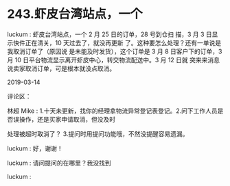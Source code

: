 # 243.虾皮台湾站点，一个

luckum : 虾皮台湾站点，一个 2 月 25 日的订单，28 号到仓扫 描，3 月 3 日显示快件正在清关，10 天过去了，就没再更新 了。这种要怎么处理？还有一单说是我取消订单了（原因说 是未能及时发货），这个订单是 3 月 8 日客户下的订单，3 月 10 日平台物流显示离开虾皮中心，转交物流配送中。3 月 12 日就 突来来消息说卖家取消订单，可是根本就没点取消。

2019-03-14

评论区：

林超 Mike : 1.十天未更新，找你的经理拿物流异常登记表登记。2.问下工作人员是否误操作，还是买家申请取消，但没及时

处理被超时取消了？ 3.提问时用提问功能哦，不然没提醒容易遗漏。

luckum : 好，谢谢！

luckum : 请问提问的在哪里？我没找到

luckum :